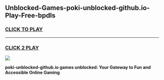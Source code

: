 
## Unblocked-Games-poki-unblocked-github.io-Play-Free-bpdls
<h3>
<a href="https://premium76.site?title=poki-unblocked-github.io&ref=18A1">CLICK TO PLAY</a></h3>
<hr>

<h3>
<a href="https://premium76.site?title=poki-unblocked-github.io&ref=18A1">CLICK 2 PLAY</a>
  
</h3>

<a href="https://premium76.site?title=poki-unblocked-github.io&ref=18A1"><img src="https://clearcache.store/games.png"></a>


**poki-unblocked-github.io games unblocked: Your Gateway to Fun and Accessible Online Gaming**
